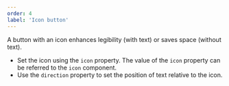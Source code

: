 ```yaml
---
order: 4
label: 'Icon button'
---
```


A button with an icon enhances legibility (with text) or saves space (without text).

- Set the icon using the `icon` property. The value of the `icon` property can be referred to the `icon` component.
- Use the `direction` property to set the position of text relative to the icon.
